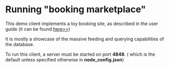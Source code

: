 ﻿Running "booking marketplace"
==============================================

This demo client implements a toy booking site, as described in the user guide (it can be found [here>>](https://github.com/usinesoft/Cachalot/blob/master/Doc/CachalotUserGuide.pdf))

It is mostly a showcase of the massive feeding and querying capabilities of the database.

To run this client, a server must be started on port **4848**. ( which is the default unless specified otherwise in **node_config.json**)
